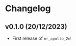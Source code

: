 # Changelog

<!--next-version-placeholder-->

## v0.1.0 (20/12/2023)

- First release of `mr_apollo_2n`!
